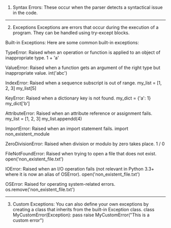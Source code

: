 1. Syntax Errors: These occur when the parser detects a syntactical issue in the code.

*************************************************************************************

2. Exceptions
Exceptions are errors that occur during the execution of a program. They can be handled using try-except blocks.

Built-in Exceptions:
Here are some common built-in exceptions:

TypeError: Raised when an operation or function is applied to an object of inappropriate type.
1 + 'a'


ValueError: Raised when a function gets an argument of the right type but inappropriate value.
int('abc')


IndexError: Raised when a sequence subscript is out of range.
my_list = [1, 2, 3]
my_list[5]


KeyError: Raised when a dictionary key is not found.
my_dict = {'a': 1}
my_dict['b']


AttributeError: Raised when an attribute reference or assignment fails.
my_list = [1, 2, 3]
my_list.appendd(4)


ImportError: Raised when an import statement fails.
import non_existent_module


ZeroDivisionError: Raised when division or modulo by zero takes place.
1 / 0


FileNotFoundError: Raised when trying to open a file that does not exist.
open('non_existent_file.txt')


IOError: Raised when an I/O operation fails (not relevant in Python 3.3+ where it is now an alias of OSError).
open('non_existent_file.txt')


OSError: Raised for operating system-related errors.
os.remove('non_existent_file.txt')


*************************************************************************************
3. Custom Exceptions:
You can also define your own exceptions by creating a class that inherits from the built-in Exception class.
class MyCustomError(Exception):
    pass
raise MyCustomError("This is a custom error")
